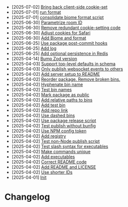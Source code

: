 - [2025-07-02] [Bring back client-side cookie-set](https://github.com/rubriclab/state/commit/74f79bd2b7dfa32e834428591361e613076187fb)
- [2025-07-01] [run format](https://github.com/RubricLab/state/commit/2ccbd6d49c92c4d11da9c73b9e83561ff4e08258)
- [2025-07-01] [consolidate biome format script](https://github.com/RubricLab/state/commit/a4f45d0cd36cf2b7df80803f9bc23bff8925c0b3)
- [2025-06-30] [Parametrize room ID](https://github.com/rubriclab/state/commit/c2ae3458dc0875e412d2cbbe9b475a95e093f2a5)
- [2025-06-30] [Remove redundant cookie-setting code](https://github.com/rubriclab/state/commit/89a01a0303e7adbf3f1307267dd25ad7ef96cb84)
- [2025-06-30] [Adjust cookies for Safari](https://github.com/rubriclab/state/commit/dd7c6f75398a934003747b11fae305679673b98b)
- [2025-06-30] [Add Biome and format](https://github.com/rubriclab/state/commit/ae42f3b8ead59e51ee9e4e83230298e0d41d8ecc)
- [2025-06-25] [Use package post-commit hooks](https://github.com/rubriclab/state/commit/ed55a495c1bcc561a5f3b9831402e7245385fba9)
- [2025-06-25] [Add log](https://github.com/rubriclab/state/commit/9e126c6b77536f2f41662974732575899c91ff34)
- [2025-06-25] [Add optional persistence in Redis](https://github.com/rubriclab/state/commit/2dbb2d72694ac95b2d75adda9650a91f950abeca)
- [2025-04-14] [Bump Zod version](https://github.com/rubriclab/state/commit/214677452cd2272e23c1569253dc959b75f99eca)
- [2025-04-03] [Support top-level defaults in schema](https://github.com/rubriclab/state/commit/d1106dc8341bf3178f5ff6659bd7dadec7e628c4)
- [2025-04-03] [Only publish websocket events to others](https://github.com/rubriclab/state/commit/0bcf418fb7dc465ac8241fae322fa1dfcc136b2b)
- [2025-04-02] [Add server setup to README](https://github.com/rubriclab/state/commit/65ad73d54dd47e38ae60a261d247e99f68953a63)
- [2025-04-02] [Reorder package. Remove broken bins.](https://github.com/rubriclab/state/commit/a988ac0b6ea858f00c2d5e21388d16828712e6cd)
- [2025-04-02] [Hyphenate bin name](https://github.com/rubriclab/state/commit/ce1e8f469e1654a14d8a15f53cc448b85b441956)
- [2025-04-02] [Test bin names](https://github.com/rubriclab/state/commit/1197fbf968071aa3ac58f193ad4b1c673d1f12b9)
- [2025-04-02] [Mark package as public](https://github.com/rubriclab/state/commit/3a62f066a62bb222523731fa358659b6c2ed1e83)
- [2025-04-02] [Add relative paths to bins](https://github.com/rubriclab/state/commit/4780e482c84468f855ed05be96789873f2079c03)
- [2025-04-02] [Add test bin](https://github.com/rubriclab/state/commit/502106babc09ed594893236aa621355ddcc96906)
- [2025-04-02] [Add repo link](https://github.com/rubriclab/state/commit/7e2539da36fdbd1186ebbc6d2b3b36640b6adb31)
- [2025-04-02] [Use dashed bins](https://github.com/rubriclab/state/commit/30b1ca829c0e85f426ccb8516f0c14fd91827d61)
- [2025-04-02] [Use package release script](https://github.com/rubriclab/state/commit/763a702925839208916e4453e443b3b25f6fc597)
- [2025-04-02] [Test publish without bunfig](https://github.com/rubriclab/state/commit/94dd8eba76cb6b702ecc40384a3c049461f4487a)
- [2025-04-02] [Use NPM config token](https://github.com/rubriclab/state/commit/0fb4d0147b1f5b6609ec2fae16ac76788abb2e4a)
- [2025-04-02] [Add registry](https://github.com/rubriclab/state/commit/350e3157e14d2bfd9ad5f3299a378ec1dd9fbc7d)
- [2025-04-02] [Test non-Node publish script](https://github.com/rubriclab/state/commit/195c05d036c3fce38bfe9befa6a25f340d2ead68)
- [2025-04-02] [Test slash syntax for executables](https://github.com/rubriclab/state/commit/e543565485cb659ffdc28868f35169ebb38beba3)
- [2025-04-02] [Make commands unique](https://github.com/rubriclab/state/commit/7fe8adfaec288f6520818e355461bc7f3cadeb8b)
- [2025-04-02] [Add executables](https://github.com/rubriclab/state/commit/392d2ad4d0d9c1c52ef580bcec26650a373d5de6)
- [2025-04-02] [Correct README code](https://github.com/rubriclab/state/commit/6993faf202943ca43cb07237fe559d02319cf8cc)
- [2025-04-02] [Add README and LICENSE](https://github.com/rubriclab/state/commit/216c7e3cae2dc3a0fa7ca65c1ab16018c8cde201)
- [2025-04-02] [Use shorter IDs](https://github.com/rubriclab/state/commit/597e0793a9d3f225f6a642fd2f1b4593cd14f6c8)
- [2025-04-01] [Init](https://github.com/RubricLab/state/commit/daef2446649af82e58fd891b815cf665d99dad83)
# Changelog

